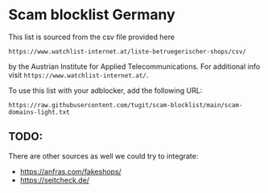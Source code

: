 # Scam blocklist Germany

This list is sourced from the csv file provided here

```
https://www.watchlist-internet.at/liste-betruegerischer-shops/csv/
```

by the Austrian Institute for Applied Telecommunications.
For additional info visit `https://www.watchlist-internet.at/`.

To use this list with your adblocker, add the following URL:

```
https://raw.githubusercontent.com/tugit/scam-blocklist/main/scam-domains-light.txt
```


## TODO:

There are other sources as well we could try to integrate:

- https://anfras.com/fakeshops/
- https://seitcheck.de/
